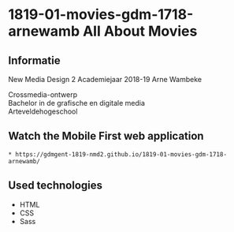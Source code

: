 1819-01-movies-gdm-1718-arnewamb 
All About Movies
===========

Informatie
----------
New Media Design 2
Academiejaar 2018-19 
Arne Wambeke

Crossmedia-ontwerp  
Bachelor in de grafische en digitale media  
Arteveldehogeschool  



Watch the Mobile First web application
----------

```
* https://gdmgent-1819-nmd2.github.io/1819-01-movies-gdm-1718-arnewamb/
```

Used technologies 
----------
* HTML
* CSS
* Sass 
